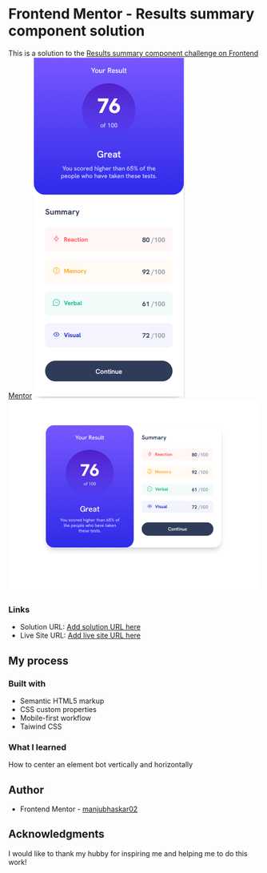 # Frontend Mentor - Results summary component solution

This is a solution to the [Results summary component challenge on Frontend Mentor](https://www.frontendmentor.io/challenges/results-summary-component-CE_K6s0maV) 
![mobileview](./assets/images/mobileview.png)
![desktop-view](./assets/images/desktop-view.png)



### Links

- Solution URL: [Add solution URL here](https://github.com/manjubhaskar02/FM2--result-summary-component)
- Live Site URL: [Add live site URL here](https://manjubhaskar02.github.io/FM2--result-summary-component/)

## My process

### Built with

- Semantic HTML5 markup
- CSS custom properties
- Mobile-first workflow
- Taiwind CSS
### What I learned

How to center an element bot vertically and horizontally

  <div class="grid items-center justify-center h-screen"></div> 



## Author

- Frontend Mentor - [manjubhaskar02](https://www.frontendmentor.io/profile/manjubhaskar02)


## Acknowledgments
I would like to thank my hubby for inspiring me and helping me to do this work!

